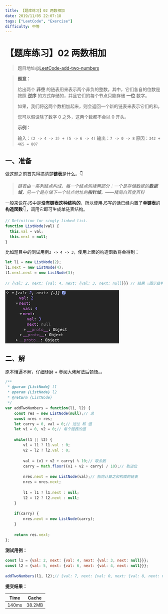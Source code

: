 ```yaml
---
title: 【题库练习】02 两数相加
date: 2019/11/05 22:07:18
tags: ["LeetCode", "Exercise"]
difficulty: 中等
---
```


# 【题库练习】02 两数相加
<ClientOnly>
  <display-bar :displayData="$frontmatter"></display-bar>
</ClientOnly>

> 题目地址@[LeetCode-add-two-numbers](https://leetcode-cn.com/problems/add-two-numbers/)

> **题意：**
>
> 给出两个 **非空** 的链表用来表示两个非负的整数。其中，它们各自的位数是按照 **逆序** 的方式存储的，并且它们的每个节点只能存储 **一位** 数字。
>
> 如果，我们将这两个数相加起来，则会返回一个新的链表来表示它们的和。
>
> 您可以假设除了数字 0 之外，这两个数都不会以 0 开头。
>
> **示例：**
>
> 输入：`(2 -> 4 -> 3) + (5 -> 6 -> 4)`
> 输出：`7 -> 0 -> 8`
> 原因：`342 + 465 = 807`

## 一、准备

做这题之前首先得搞清楚**链表**是什么。👇

> *链表由一系列结点构成，每一个结点包括两部分：一个是存储数据的**数据域**，另一个是存储下一个结点地址的**指针域**。——精简自百度百科*

一般来说在JS中是**没有链表这种结构的**，所以使用JS写的话已经内置了**单链表**的**构造函数**👇，调用它即可生成单链表结构。

```js
// Definition for singly-linked list.
function ListNode(val) {
  this.val = val;
  this.next = null;
}
```

比如题目中的测试用例`2 -> 4 -> 3`，使用上面的构造函数将会得到：

```js
let l1 = new ListNode(2);
l1.next = new ListNode(4);
l1.next.next = new ListNode(3);

// {val: 2, next: {val: 4, next: {val: 3, next: null}}} // 结果 ↓图示结构更直观
```

![listnode](/images/leetcode/js/exercises-02-01.png)

## 二、解

原本懵逼不解，仔细琢磨 + 参阅大佬解法后顿悟。。

```js
/**
 * @param {ListNode} l1
 * @param {ListNode} l2
 * @return {ListNode}
 */
var addTwoNumbers = function(l1, l2) {
    const res = new ListNode(null);// 总
    const nres = res;
    let carry = 0, val = 0;// 进位 和 值
    let v1 = 0, v2 = 0;// 每个链表的值

    while(l1 || l2) {
        v1 = l1 ? l1.val : 0;
        v2 = l2 ? l2.val : 0;

        val = (v1 + v2 + carry) % 10;// 取余数
        carry = Math.floor((v1 + v2 + carry) / 10);// 取进位

        nres.next = new ListNode(val);// 指向计算之和构成的链表
        nres = nres.next;

        l1 = l1 ? l1.next : null;
        l2 = l2 ? l2.next : null;
    }

    if(carry) {
        nres.next = new ListNode(carry);
    }

    return res.next;
};
```

**测试用例：**

```js
const l1 = {val: 2, next: {val: 4, next: {val: 3, next: null}}};
const l2 = {val: 5, next: {val: 6, next: {val: 4, next: null}}};

addTwoNumbers(l1, l2);// {val: 7, next: {val: 0, next: {val: 8, next: null}}}
```

**提交结果：**

| Time  | Cache  |
| ----- | ------ |
| 140ms | 38.2MB |

